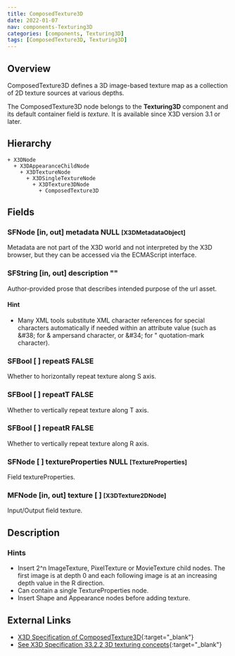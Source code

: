 ```yaml
---
title: ComposedTexture3D
date: 2022-01-07
nav: components-Texturing3D
categories: [components, Texturing3D]
tags: [ComposedTexture3D, Texturing3D]
---
```

<style>
.post h3 {
  word-spacing: 0.2em;
}
</style>

## Overview

ComposedTexture3D defines a 3D image-based texture map as a collection of 2D texture sources at various depths.

The ComposedTexture3D node belongs to the **Texturing3D** component and its default container field is *texture.* It is available since X3D version 3.1 or later.

## Hierarchy

```
+ X3DNode
  + X3DAppearanceChildNode
    + X3DTextureNode
      + X3DSingleTextureNode
        + X3DTexture3DNode
          + ComposedTexture3D
```

## Fields

### SFNode [in, out] **metadata** NULL <small>[X3DMetadataObject]</small>

Metadata are not part of the X3D world and not interpreted by the X3D browser, but they can be accessed via the ECMAScript interface.

### SFString [in, out] **description** ""

Author-provided prose that describes intended purpose of the url asset.

#### Hint

- Many XML tools substitute XML character references for special characters automatically if needed within an attribute value (such as &amp;#38; for & ampersand character, or &amp;#34; for " quotation-mark character).

### SFBool [ ] **repeatS** FALSE

Whether to horizontally repeat texture along S axis.

### SFBool [ ] **repeatT** FALSE

Whether to vertically repeat texture along T axis.

### SFBool [ ] **repeatR** FALSE

Whether to vertically repeat texture along R axis.

### SFNode [ ] **textureProperties** NULL <small>[TextureProperties]</small>

Field textureProperties.

### MFNode [in, out] **texture** [ ] <small>[X3DTexture2DNode]</small>

Input/Output field texture.

## Description

### Hints

- Insert 2^n ImageTexture, PixelTexture or MovieTexture child nodes. The first image is at depth 0 and each following image is at an increasing depth value in the R direction.
- Can contain a single TextureProperties node.
- Insert Shape and Appearance nodes before adding texture.

## External Links

- [X3D Specification of ComposedTexture3D](https://www.web3d.org/documents/specifications/19775-1/V4.0/Part01/components/texture3D.html#ComposedTexture3D){:target="_blank"}
- [See X3D Specification 33.2.2 3D texturing concepts](https://www.web3d.org/documents/specifications/19775-1/V4.0/Part01/components/texture3D.html#3DTextureconcepts){:target="_blank"}
